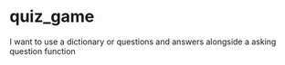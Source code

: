 # quiz_game
I want to use a dictionary or questions and answers alongside a asking question function
